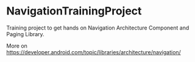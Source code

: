# NavigationTrainingProject

Training project to get hands on Navigation Architecture Component and Paging Library.

More on https://developer.android.com/topic/libraries/architecture/navigation/
